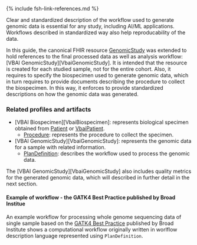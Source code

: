 {% include fsh-link-references.md %}

Clear and standardized description of the workflow used to generate genomic data is essential for any study, including AI/ML applications. Workflows described in standardized way also help reproducability of the data.

In this guide, the canonical FHIR resource [GenomicStudy](http://hl7.org/fhir/R5/genomicstudy.html) was extended to hold references to the final processed data as well as analysis workflow: [VBAI GenomicStudy][VbaiGenomicStudy]. It is intended that the resource is created for each studied sample, not for the entire cohort.
Also, it requires to specify the biospecimen used to generate genomic data, which in turn requires to provide documents describing the procedure to collect the biospecimen.
In this way, it enforces to provide standardized descriptions on how the genomic data was generated.

### Related profiles and artifacts
- [VBAI Biospecimen][VbaiBiospecimen]: represents biological specimen obtained from [Patient](https://hl7.org/fhir/R5/patient.html) or [VbaiPatient](https://kind-lab.github.io/vbai-fhir/StructureDefinition-vbai-patient.html).
  - [Procedure](https://hl7.org/fhir/R5/procedure.html): represents the procedure to collect the specimen.
- [VBAI GenomicStudy][VbaiGenomicStudy]: represents the genomic data for a sample with related information.
  - [PlanDefinition](https://hl7.org/fhir/R5/plandefinition.html): describes the workflow used to process the genomic data.

The [VBAI GenomicStudy][VbaiGenomicStudy] also includes quality metrics for the generated genomic data, which will described in further detail in the next section.

#### Example of workflow - the GATK4 Best Practice published by Broad Institue

An example workflow for processing whole genome sequencing data of single sample based on the [GATK4 Best Practice](https://github.com/gatk-workflows/broad-prod-wgs-germline-snps-indels) published by Broad Institute shows a computational workflow originally written in worlflow description language represented using `PlanDefinition`.
